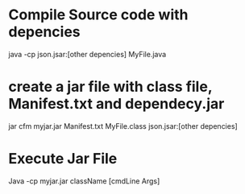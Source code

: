 # Compile Source code with depencies
java -cp json.jsar:[other depencies] MyFile.java
# create a jar file with class file, Manifest.txt and dependecy.jar
jar cfm myjar.jar Manifest.txt MyFile.class json.jsar:[other depencies]
# Execute Jar File
Java -cp myjar.jar className [cmdLine Args]
